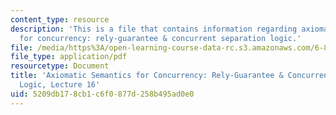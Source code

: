 ```yaml
---
content_type: resource
description: 'This is a file that contains information regarding axiomatic semantics
  for concurrency: rely-guarantee & concurrent separation logic.'
file: /media/https%3A/open-learning-course-data-rc.s3.amazonaws.com/6-820-fundamentals-of-program-analysis-fall-2015/5209db178cb1c6f0877d258b495ad0e0_MIT6_820F15_L16.pdf
file_type: application/pdf
resourcetype: Document
title: 'Axiomatic Semantics for Concurrency: Rely-Guarantee & Concurrent Separation
  Logic, Lecture 16'
uid: 5209db17-8cb1-c6f0-877d-258b495ad0e0
---
```

